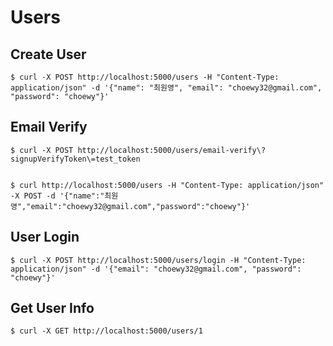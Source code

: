 # Users

## Create User

```
$ curl -X POST http://localhost:5000/users -H "Content-Type: application/json" -d '{"name": "최원영", "email": "choewy32@gmail.com", "password": "choewy"}'
```

## Email Verify

```
$ curl -X POST http://localhost:5000/users/email-verify\?signupVerifyToken\=test_token


$ curl http://localhost:5000/users -H "Content-Type: application/json" -X POST -d '{"name":"최원영","email":"choewy32@gmail.com","password":"choewy"}'
```

## User Login

```
$ curl -X POST http://localhost:5000/users/login -H "Content-Type: application/json" -d '{"email": "choewy32@gmail.com", "password": "choewy"}'
```

## Get User Info

```
$ curl -X GET http://localhost:5000/users/1
```
